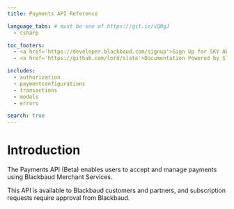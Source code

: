 ```yaml
---
title: Payments API Reference

language_tabs: # must be one of https://git.io/vQNgJ
  - csharp

toc_footers:
  - <a href='https://developer.blackbaud.com/signup'>Sign Up for SKY API</a>
  - <a href='https://github.com/lord/slate'>Documentation Powered by Slate</a>

includes:
  - authorization
  - paymentconfigurations
  - transactions
  - models
  - errors

search: true
---
```


# Introduction

The Payments API (Beta) enables users to accept and manage payments using Blackbaud Merchant Services. 

<aside class="warning">This API is available to Blackbaud customers and partners, and subscription requests require approval from Blackbaud.</aside>